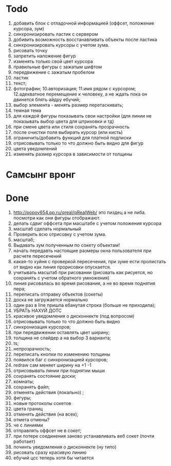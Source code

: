 # Todo
1. добавить блок с отладочной информацией (оффсет, положение курсора, зум)
2. синхронизировать ластик с сервером
3. добивить возможность восстанавливать объекты после ластика
4. синхронизировать курсоры с учетом зума.
5. рисовать точку
6. запретить наложение фигур
7. изменять только свой цвет курсора
8. правильные фигуры с зажатым шифтом
9. передвижение с зажатым пробелом
10. ластик
11. текст; 
12. фотографии; 
10.авторизация; 
11.имя рядом с курсором; 
12.адекватное перемещение к человеку, а не ждать пока он двинется блять айдру ебучий;
13. выбор элемента - менять размер перетаскивать; 
14. темная тема
15. для каждой фигуры показывать свои настройки (для линии не показывать выбор цвета для штриховки и тд)
16. при смене цвета или стиля сохранять прозрачность
17. после очистки поля выбирать курсор (или кисть)
18. ограничить/добавить функций для платной подписки
19. отрисовывать только то что должно быть видно для фигур
20. цвета уведомлений
21. изменять размер курсора в зависимости от толщины

# Самсынг вронг

# Done
1. http://popov654.pp.ru/qreal/qRealWeb/ это пиздец а не либа. посмотри как они фигуры отображают.
2.  делать сдвиг оффсета при масштабе с учетом положения курсора
3.  масштаб сделать нормальный
4.  Проверить всю отрисовку с учетом зума.
5. масштаб; 
6.  Выдавать зум полученным по сокету объектам!
7. начать передавть настоящие размеры окна пользователя при расчете пересечений
8. какая-то хуйня с проверкой пересечения, при зуме ести пролистать от видно как линия прорисовки опускается.
9. учитывать масштаб при рисовании (рисовать как рисуется, но сохранять с учетом обратного умножения)
10. линия рисовалась во время рисования, а не во время поднятия пера; 
11. переписать отправку объектов (сокеты)
12. доска не загружается нормально
13. один раз в line пришла ебанутая строка (больше не приходила);
14. УБРАТЬ НАХУЙ ДОТС
15. красивое уведомления о дисконнекте (под вопросом)
16. отрисовывать только то что должно быть видно
17. синхронизация курсоров;
18. при передвижении оставлять цвет ширину;
19. толщина не слайдер а на выбор 3 варианта; 
20. ts;
21. непрозрачность; 
22. переписать кнопки по изменению толщины
23. появился баг с синхронизацией курсоров;
24. redraw сам меняет ширину на +1 -1
25. отрисовывать линии при поднятии мыши
26. сохранять состояние доски;
27. комнаты;
28. сохранять файл;
29. отменять действия (локально) ; 
30. фигуры; 
31. новые протоколы сокетов
32. цвета границ
33. отменять действия (на всех); 
34. отмета отмены?
35. че с линиями
36. отправлять оффсет не в сокет;
37. при потере соединения заново устанавливать веб сокет (почти работает)
38. починть уведомления о дисконнекте (ну типо)
39. рисовать сразу красивую линию
40. ебучий цсс теперь хотя бы читается 